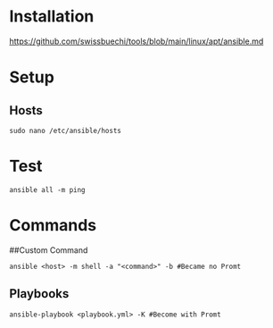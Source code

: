 # Installation

<https://github.com/swissbuechi/tools/blob/main/linux/apt/ansible.md>

# Setup

## Hosts

`sudo nano /etc/ansible/hosts`

# Test

`ansible all -m ping`

# Commands
##Custom Command
```shell
ansible <host> -m shell -a "<command>" -b #Became no Promt
```
## Playbooks
```shell
ansible-playbook <playbook.yml> -K #Become with Promt
```